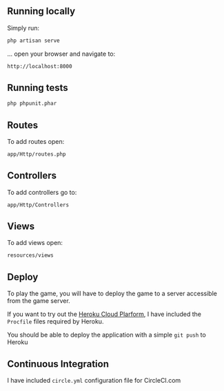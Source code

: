 ## Running locally

Simply run:

```sh
php artisan serve
```

... open your browser and navigate to:

```sh
http://localhost:8000
```

## Running tests

```sh
php phpunit.phar
```

## Routes

To add routes open:

```sh
app/Http/routes.php
```

## Controllers

To add controllers go to:

```sh
app/Http/Controllers
```

## Views

To add views open:

```sh
resources/views
```

## Deploy

To play the game, you will have to deploy the game to a server accessible from the game server.

If you want to try out the [Heroku Cloud Plarform](http://www.heroku.com), I have included the ```Procfile``` files required by Heroku. 

You should be able to deploy the application with a simple ```git push``` to Heroku

## Continuous Integration

I have included ```circle.yml``` configuration file for CircleCI.com